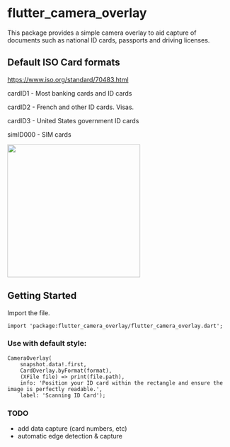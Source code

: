 # flutter_camera_overlay

This package provides a simple camera overlay to aid capture of documents such 
as national ID cards, passports and driving licenses.

## Default ISO Card formats
https://www.iso.org/standard/70483.html

cardID1 - Most banking cards and ID cards

cardID2 - French and other ID cards. Visas.

cardID3 - United States government ID cards

simID000 - SIM cards

<img src="https://raw.githubusercontent.com/matwright/flutter_camera_overlay/main/example/flutter_camera_overlay.webp" width="300">

## Getting Started

Import the file.

```
import 'package:flutter_camera_overlay/flutter_camera_overlay.dart';
```

### Use with default style:

```
CameraOverlay(
    snapshot.data!.first,
    CardOverlay.byFormat(format),
    (XFile file) => print(file.path),
    info: 'Position your ID card within the rectangle and ensure the image is perfectly readable.',
    label: 'Scanning ID Card');
```

### TODO

* add data capture (card numbers, etc)
* automatic edge detection & capture